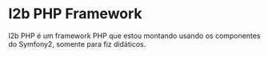 I2b PHP Framework
===

I2b PHP é um framework PHP que estou montando usando os componentes do Symfony2, somente para fiz didáticos.
